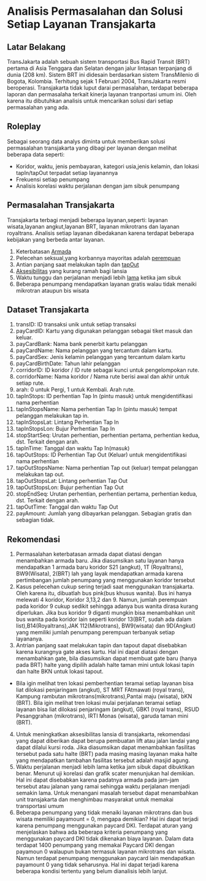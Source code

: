 # Analisis Permasalahan dan Solusi Setiap Layanan Transjakarta
## Latar Belakang
TransJakarta adalah sebuah sistem transportasi Bus Rapid Transit (BRT) pertama di Asia Tenggara dan Selatan dengan jalur lintasan terpanjang di dunia (208 km). Sistem BRT ini didesain berdasarkan sistem TransMilenio di Bogota, Kolombia. Terhitung sejak 1 Februari 2004, TransJakarta resmi beroperasi. Transjakarta tidak luput darai permasalahan, terdapat beberapa laporan dan permasalaha terkait kinerja layanan tranportasi umum ini. Oleh karena itu dibutuhkan analisis untuk mencarikan solusi dari setiap permasalahan yang ada. 
## Roleplay
Sebagai seorang data analys diminta untuk memberikan solusi permasalahan transjakarta yang dibagi per layanan dengan melihat beberapa data seperti:
- Koridor, waktu, jenis pembayaran, kategori usia,jenis kelamin, dan lokasi tapIn/tapOut terpadat setiap layanannya
- Frekuensi setiap penumpang
- Analisis korelasi waktu perjalanan dengan jam sibuk penumpang
## Permasalahan Transjakarta
Transjakarta terbagi menjadi beberapa layanan,seperti: layanan wisata,layanan angkut,layanan BRT, layanan mikrotrans dan layanan royaltrans. Analisis setiap layanan dibedakanan karena terdapat beberapa kebijakan yang berbeda antar layanan.
1. Keterbatasan [Armada](https://validnews.id/nasional/transjakarta-jelaskan-kondisi-armada-busC)
2. Pelecehan seksual,yang korbannya mayoritas adalah [perempuan](https://komnasperempuan.go.id/kabar-perempuan-detail/pastikan-keamanan-perempuan-di-transportasi-publik-komnas-perempuan-dan-transjakarta-bahas-pencegahan-hingga-penanganan-kekerasan-seksual#:~:text=Iwan%20Samariansyah%20menambahkan%20bahwa%20hingga,yang%20mayoritas%20korbannya%20penumpang%20perempuan.)
3. Antian panjang saat melakukan tapIn dan [tapOut](https://www.tempo.co/arsip/sistem-tap-in-dan-tap-out-transjakarta-sempat-bermasalah-ini-cara-mengadu-ke-ylki-274581)
4. [Aksesibilitas](https://www.geriatri.id/artikel/2212/lansia-gratis-naik-transjakarta-ini-cara-mudah-daftarnya) yang kurang ramah bagi lansia 
5. Waktu tunggu dan perjalanan menjadi lebih [lama](https://kumparan.com/kumparannews/13-tahun-balada-armada-transjakarta) ketika jam sibuk
6. Beberapa penumpang mendapatkan layanan gratis walau tidak menaiki mikrotran ataupun bis wisata
## Dataset Transjakarta
1.	transID: ID transaksi unik untuk setiap transaksi
2.	payCardID: Kartu yang digunakan pelanggan sebagai tiket masuk dan keluar.
3.	payCardBank: Nama bank penerbit kartu pelanggan
4.	payCardName: Nama pelanggan yang tercantum dalam kartu.
5.	payCardSex: Jenis kelamin pelanggan yang tercantum dalam kartu
6.	payCardBirthDate: Tahun lahir pelanggan
7.	corridorID: ID koridor / ID rute sebagai kunci untuk pengelompokan rute.
8.	corridorName: Nama koridor / Nama rute berisi awal dan akhir untuk setiap rute.
9.	arah: 0 untuk Pergi, 1 untuk Kembali. Arah rute. 
10.	tapInStops: ID perhentian Tap In (pintu masuk) untuk mengidentifikasi nama perhentian
11.	tapInStopsName: Nama perhentian Tap In (pintu masuk) tempat pelanggan melakukan tap in.
12.	tapInStopsLat: Lintang Perhentian Tap In
13.	tapInStopsLon: Bujur Perhentian Tap In
14.	stopStartSeq: Urutan perhentian, perhentian pertama, perhentian kedua, dst. Terkait dengan arah.
15.	tapInTime: Tanggal dan waktu Tap In(masuk)
16.	tapOutStops: ID Perhentian Tap Out (Keluar) untuk mengidentifikasi nama perhentian
17.	tapOutStopsName: Nama perhentian Tap out (keluar) tempat pelanggan melakukan tap out.
18.	tapOutStopsLat: Lintang perhentian Tap Out
19.	tapOutStopsLon: Bujur perhentian Tap Out
20.	stopEndSeq: Urutan perhentian, perhentian pertama, perhentian kedua, dst. Terkait dengan arah.
21.	tapOutTime: Tanggal dan waktu Tap Out
22.	payAmount: Jumlah yang dibayarkan pelanggan. Sebagian gratis dan sebagian tidak.
## Rekomendasi
1. Permasalahan keterbatasan armada dapat diatasi dengan menambahkan armada baru. Jika diasumsikan satu layanan hanya mendapatkan 1 armada baru koridor S21 (angkut), 1T (Royaltrans), BW9(Wisata), 2(BRT) lah yang layak mendapatkan armada karena pertimbangan jumlah penumpang yang menggunakan koridor tersebut
2. Kasus pelecehan cukup sering terjadi saat menggunakan transjakarta. Oleh karena itu, dibuatlah bus pink(bus khusus wanita). Bus ini hanya melewati 4 koridor, Koridor 3,13,2 dan 9. Namun, jumlah perempuan pada koridor 9 cukup sedikit sehingga adanya bus wanita dirasa kurang diperlukan. Jika bus koridor 9 diganti mungkin bisa menambahkan unit bus wanita pada koridor lain seperti koridor 13(BRT, sudah ada dalam list),B14(Royaltrans),JAK 112(Mikrotrans), BW9(wisata) dan 9D(Angkut) yang memiliki jumlah penumpang perempuan terbanyak setiap layananya.
3. Antrian panjang saat melakukan tapin dan tapout dapat disebabkan karena kurangnya gate akses kartu. Hal ini dapat diatasi dengan menambahkan gate, bila diasumsikan dapat membuat gate baru (hanya pada BRT) halte yang dipilih adalah halte taman mini untuk lokasi tapin dan halte BKN untuk lokasi tapout. 
- Bila igin melihat tren lokasi pemberhentian teramai setiap layanan bisa liat dilokasi penjaringam (angkut), ST MRT FAtmawati (royal trans), Kampung rambutan mikrotrans(mikrotrans),Pantai maju (wisata), bKN (BRT). Bila igin melihat tren lokasi mulai perjalanan teramai setiap layanan bisa liat dilokasi penjaringam (angkut), GBK1 (royal trans), RSUD Pesanggrahan (mikrotrans), IRTI Monas (wisata), garuda taman mini (BRT). 
4. Untuk meningkatkan aksesibilitas lansia di transjakarta, rekomendasi yang dapat diberikan dapat berupa pembuatan lift atau jalan landai yang dapat dilalui kursi roda. Jika diasumsikan dapat menambahkan fasilitas tersebut pada satu halte (BRT) pada masing masing layanan maka halte yang mendapatkan tambahan fasilitas tersebut adalah masjid agung.
5. Waktu perjalanan menjadi lebih lama ketika jam sibuk dapat dibuktikan benar. Menurut uji korelasi dan grafik scater menunjukan hal demikian. Hal ini dapat disebabkan karena padatnya armada pada jam-jam tersebut atau jalanan yang ramai sehingga waktu perjalanan menjadi semakin lama. Untuk menangani masalah tersebut dapat menambahkan unit transjakarta dan menghimbau masyarakat untuk memakai transportasi umum
6. Beberapa penumpang yang tidak menaiki layanan mikrotrans dan bus wisata memiliki payamount = 0, mengapa demikian? 
Hal ini dapat terjadi karena penumpang menggunakan paycard DKI. Terdapat aturan yang menjelaskan bahwa ada beberapa kriteria penumpang yang menggunakan paycard DKI tidak dikenakan biaya layanan. Dalam data terdapat 1400 penumpang yang memakai Paycard DKI dengan payamoun 0 walaupun bukan termasuk layanan mikrotrans dan wisata. Namun terdapat penumpang menggunakan paycard lain mendapatkan payamount 0 yang tidak seharusnya. Hal ini dapat terjadi karena beberapa kondisi tertentu yang belum dianalisis lebih lanjut.


